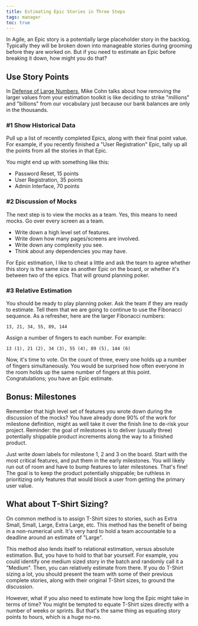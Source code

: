```yaml
---
title: Estimating Epic Stories in Three Steps
tags: manager
toc: true
---
```


In Agile, an Epic story is a potentially large placeholder story in the backlog.
Typically they will be broken down into manageable stories during grooming
before they are worked on. But if you need to estimate an Epic before breaking
it down, how might you do that?


## Use Story Points

In [Defense of Large Numbers](https://www.mountaingoatsoftware.com/blog/in-defense-of-large-numbers),
Mike Cohn talks about how removing the larger values from your estimation
toolkit is like deciding to strike "millions" and "billions" from our vocabulary
just because our bank balances are only in the thousands.


### #1 Show Historical Data

Pull up a list of recently completed Epics, along with their final point value.
For example, if you recently finished a "User Registration" Epic, tally up all
the points from all the stories in that Epic.

You might end up with something like this:

- Password Reset, 15 points
- User Registration, 35 points
- Admin Interface, 70 points

### #2 Discussion of Mocks

The next step is to view the mocks as a team. Yes, this means to need mocks.
Go over every screen as a team.

- Write down a high level set of features.
- Write down how many pages/screens are involved.
- Write down any complexity you see.
- Think about any dependencies you may have.

For Epic estimation, I like to cheat a little and ask the team to agree whether
this story is the same size as another Epic on the board, or whether it's
between two of the epics. That will ground planning poker.

### #3 Relative Estimation

You should be ready to play planning poker. Ask the team if they are ready to
estimate. Tell them that we are going to continue to use the Fibonacci sequence.
As a refresher, here are the larger Fibonacci numbers:

`13, 21, 34, 55, 89, 144`

Assign a number of fingers to each number. For example:

`13 (1), 21 (2), 34 (3), 55 (4), 89 (5), 144 (6)`

Now, it's time to vote. On the count of three, every one holds up a number of
fingers simultaneously. You would be surprised how often everyone in the room
holds up the same number of fingers at this point. Congratulations; you have
an Epic estimate.


## Bonus: Milestones

Remember that high level set of features you wrote down during the discussion of
the mocks? You have already done 90% of the work for milestone definition, might
as well take it over the finish line to de-risk your project. Reminder: the goal
of milestones is to deliver (usually three) potentially shippable product
increments along the way to a finished product.

Just write down labels for milestone 1, 2 and 3 on the board. Start with
the most critical features, and put them in the early milestones. You will
likely run out of room and have to bump features to later milestones. That's
fine! The goal is to keep the product potentially shippable; be ruthless in
prioritizing only features that would block a user from getting the primary
user value.


## What about T-Shirt Sizing?

On common method is to assign T-Shirt sizes to stories, such as Extra Small,
Small, Large, Extra Large, etc. This method has the benefit of being in a
non-numerical unit. It's very hard to hold a team accountable to a deadline
around an estimate of "Large".

This method also lends itself to relational estimation, versus absolute
estimation. But, you have to hold to that bar yourself. For example, you could
identify one medium sized story in the batch and randomly call it a "Medium".
Then, you can relatively estimate from there. If you do T-Shirt sizing a lot,
you should present the team with some of their previous complete stories, along
with their original T-Shirt sizes, to ground the discussion.

However, what if you also need to estimate how long the Epic might take in terms
of time? You might be tempted to equate T-Shirt sizes directly with a number of
weeks or sprints. But that's the same thing as equating story points to hours,
which is a huge no-no.
